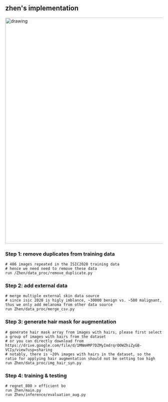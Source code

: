 
## zhen's implementation

<img src="https://github.com/zyimia/SIIMISIC2020/blob/master/Zhen/configs/implementation.png" alt="drawing" width="720"/>


### Step 1: remove duplicates from training data
```
# 486 images repeated in the ISIC2020 training data
# hence we need need to remove these data
run /Zhen/data_proc/remove_duplicate.py  
```
### Step 2: add external data
```
# merge multiple external skin data source
# since isic 2020 is higly imblance, ~30000 benign vs. ~580 malignant, thus we only add melanoma from other data source
run Zhen/data_proc/merge_csv.py
```

### Step 3: generate hair mask for augmentation
```
# generate hair mask array from images with hairs, please first select a group of images with hairs from the dataset
# or you can directly download from https://drive.google.com/file/d/1MNmHMP7DZMyImdrqrO0WZhiZyGB-VCIy/view?usp=sharing
# notably, there is ~20% images with hairs in the dataset, so the ratio for applying hair augmentation should not be setting too high 
run Zhen/data_proc/img_hair_syn.py
```

### Step 4: training & testing
```
# regnet_800 > efficient bo
run Zhen/main.py
run Zhen/inference/evaluation_aug.py
```
